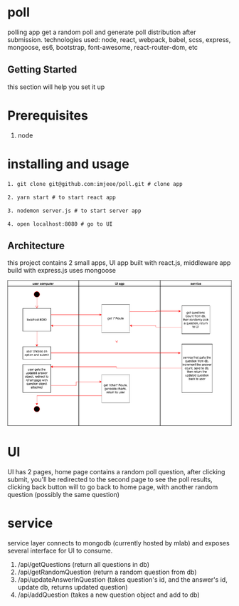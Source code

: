 # poll
polling app get a random poll and generate poll distribution after submission.
technologies used: node, react, webpack, babel, scss, express, mongoose, es6, bootstrap, font-awesome, react-router-dom, etc

## Getting Started
this section will help you set it up

# Prerequisites

1. node

# installing and usage

```
1. git clone git@github.com:imjeee/poll.git # clone app
```
```
2. yarn start # to start react app
```
```
3. nodemon server.js # to start server app
```
```
4. open localhost:8080 # go to UI
```

## Architecture
this project contains 2 small apps, UI app built with react.js, middleware app build with express.js uses mongoose

![uml diagram](https://github.com/imjeee/poll/blob/master/diagram.png)

# UI
UI has 2 pages, home page contains a random poll question, after clicking submit, you'll be redirected to the second page to see the poll results, clicking back button will to go back to home page, with another random question (possibly the same question)

# service
service layer connects to mongodb (currently hosted by mlab) and exposes several interface for UI to consume.
1. /api/getQuestions (return all questions in db)
2. /api/getRandomQuestion (return a random question from db)
3. /api/updateAnswerInQuestion (takes question's id, and the answer's id, update db, returns updated question)
4. /api/addQuestion (takes a new question object and add to db)


